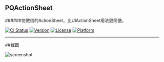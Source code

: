 ## PQActionSheet
######仿微信的ActionSheet，比UIActionSheet用法更简便。

[![CI Status](http://img.shields.io/travis/docee/PQActionSheet.svg?style=flat)](https://travis-ci.org/docee/PQActionSheet)
[![Version](https://img.shields.io/cocoapods/v/PQActionSheet.svg?style=flat)](http://cocoapods.org/pods/PQActionSheet)
[![License](https://img.shields.io/cocoapods/l/PQActionSheet.svg?style=flat)](http://cocoapods.org/pods/PQActionSheet)
[![Platform](https://img.shields.io/cocoapods/p/PQActionSheet.svg?style=flat)](http://cocoapods.org/pods/PQActionSheet)

---------------

##截图

![screenshot](Screenshot/screenshot.jpg)
